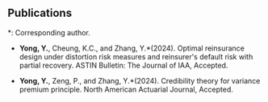 ## Publications

*: Corresponding author.

- <strong>Yong, Y.</strong>, Cheung, K.C., and Zhang, Y.*(2024). Optimal reinsurance design under distortion risk measures and reinsurer's default risk with partial recovery. ASTIN Bulletin: The Journal of IAA, Accepted.

- <strong>Yong, Y.</strong>, Zeng, P., and Zhang, Y.*(2024). Credibility theory for variance premium principle. North American Actuarial Journal, Accepted.

